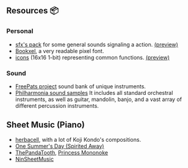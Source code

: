 ## Resources 📦

### Personal
- [sfx's pack](sound_pack/sound.zip) for some general sounds signaling a action. [(preview)](sound_pack/pack.ogg)
- [Bookxel](bookxel.ttf), a very readable pixel font. 
- [icons](icon_pack/icon.zip) (16x16 1-bit) representing common functions. [(preview)](icon_pack/pack.png)

### Sound

- [FreePats project](https://freepats.zenvoid.org/index.html) sound bank of unique instruments.
- [Philharmonia sound samples](https://philharmonia.co.uk/resources/sound-samples/) It includes all standard orchestral instruments, as well as guitar, mandolin, banjo, and a vast array of different percussion instruments.


## Sheet Music (Piano)
- [herbacell](http://herbalcell.com/free-sheet-music), with a lot of Koji Kondo's compositions.
- [One Summer's Day (Spirited Away)](https://musescore.com/torbybrand/scores/1463381)
- [ThePandaTooth](http://www.pandatooth.com/sheet-music/), [Princess Mononoke](http://www.pandatooth.com/portfolio-items/princess-mononoke/) 
- [NinSheetMusic](https://www.ninsheetmusic.org/)

